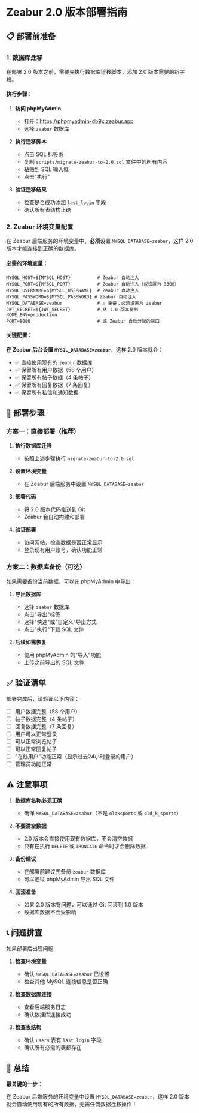 # Zeabur 2.0 版本部署指南

## 📋 部署前准备

### 1. 数据库迁移

在部署 2.0 版本之前，需要先执行数据库迁移脚本，添加 2.0 版本需要的新字段。

#### 执行步骤：

1. **访问 phpMyAdmin**
   - 打开：https://phpmyadmin-db9x.zeabur.app
   - 选择 `zeabur` 数据库

2. **执行迁移脚本**
   - 点击 SQL 标签页
   - 复制 `scripts/migrate-zeabur-to-2.0.sql` 文件中的所有内容
   - 粘贴到 SQL 输入框
   - 点击"执行"

3. **验证迁移结果**
   - 检查是否成功添加 `last_login` 字段
   - 确认所有表结构正确

### 2. Zeabur 环境变量配置

在 Zeabur 后端服务的环境变量中，**必须**设置 `MYSQL_DATABASE=zeabur`，这样 2.0 版本才能连接到正确的数据库。

#### 必需的环境变量：

```
MYSQL_HOST=${MYSQL_HOST}          # Zeabur 自动注入
MYSQL_PORT=${MYSQL_PORT}          # Zeabur 自动注入（或设置为 3306）
MYSQL_USERNAME=${MYSQL_USERNAME}  # Zeabur 自动注入
MYSQL_PASSWORD=${MYSQL_PASSWORD} # Zeabur 自动注入
MYSQL_DATABASE=zeabur             # ⚠️ 重要：必须设置为 zeabur
JWT_SECRET=${JWT_SECRET}          # 从 1.0 版本复制
NODE_ENV=production
PORT=8080                         # 或 Zeabur 自动分配的端口
```

#### 关键配置：

**在 Zeabur 后台设置 `MYSQL_DATABASE=zeabur`**，这样 2.0 版本就会：
- ✅ 直接使用现有的 `zeabur` 数据库
- ✅ 保留所有用户数据（58 个用户）
- ✅ 保留所有帖子数据（4 条帖子）
- ✅ 保留所有回复数据（7 条回复）
- ✅ 保留所有私信和通知数据

## 🚀 部署步骤

### 方案一：直接部署（推荐）

1. **执行数据库迁移**
   - 按照上述步骤执行 `migrate-zeabur-to-2.0.sql`

2. **设置环境变量**
   - 在 Zeabur 后端服务中设置 `MYSQL_DATABASE=zeabur`

3. **部署代码**
   - 将 2.0 版本代码推送到 Git
   - Zeabur 会自动构建和部署

4. **验证部署**
   - 访问网站，检查数据是否正常显示
   - 登录现有用户账号，确认功能正常

### 方案二：数据库备份（可选）

如果需要备份当前数据，可以在 phpMyAdmin 中导出：

1. **导出数据库**
   - 选择 `zeabur` 数据库
   - 点击"导出"标签
   - 选择"快速"或"自定义"导出方式
   - 点击"执行"下载 SQL 文件

2. **后续如需恢复**
   - 使用 phpMyAdmin 的"导入"功能
   - 上传之前导出的 SQL 文件

## ✅ 验证清单

部署完成后，请验证以下内容：

- [ ] 用户数据完整（58 个用户）
- [ ] 帖子数据完整（4 条帖子）
- [ ] 回复数据完整（7 条回复）
- [ ] 用户可以正常登录
- [ ] 可以正常浏览帖子
- [ ] 可以正常回复帖子
- [ ] "在线用户"功能正常（显示过去24小时登录的用户）
- [ ] 管理员功能正常

## ⚠️ 注意事项

1. **数据库名称必须正确**
   - 确保 `MYSQL_DATABASE=zeabur`（不是 `oldksports` 或 `old_k_sports`）

2. **不要清空数据**
   - 2.0 版本会直接使用现有数据库，不会清空数据
   - 只有在执行 `DELETE` 或 `TRUNCATE` 命令时才会删除数据

3. **备份建议**
   - 在部署前建议先备份 `zeabur` 数据库
   - 可以通过 phpMyAdmin 导出 SQL 文件

4. **回滚准备**
   - 如果 2.0 版本有问题，可以通过 Git 回滚到 1.0 版本
   - 数据库数据不会受影响

## 📞 问题排查

如果部署后出现问题：

1. **检查环境变量**
   - 确认 `MYSQL_DATABASE=zeabur` 已设置
   - 检查其他 MySQL 连接信息是否正确

2. **检查数据库连接**
   - 查看后端服务日志
   - 确认数据库连接成功

3. **检查表结构**
   - 确认 `users` 表有 `last_login` 字段
   - 确认所有必需的表都存在

## 🎯 总结

**最关键的一步：**

在 Zeabur 后端服务的环境变量中设置 `MYSQL_DATABASE=zeabur`，这样 2.0 版本就会自动使用现有的所有数据，无需任何数据迁移操作！

